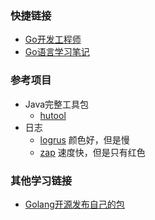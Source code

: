 ### 快捷链接
- [Go开发工程师](https://www.yuque.com/fidel-yiu/kae3eu)
- [Go语言学习笔记](https://www.yuque.com/fidel-yiu/ftcdeg)

### 参考项目
- Java完整工具包
  - [hutool](https://www.hutool.cn/)
- 日志
    - [logrus](https://github.com/Sirupsen/logrus) 颜色好，但是慢
    - [zap](https://github.com/uber-go/zap) 速度快，但是只有红色

### 其他学习链接
- [Golang开源发布自己的包](https://blog.csdn.net/MrKorbin/article/details/111032300)

